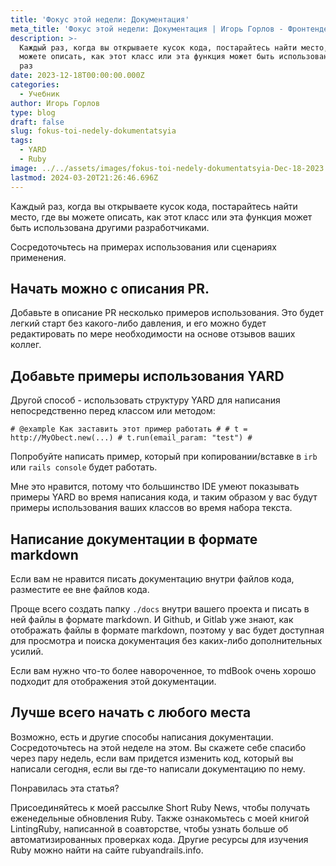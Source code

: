 ```yaml
---
title: 'Фокус этой недели: Документация'
meta_title: 'Фокус этой недели: Документация | Игорь Горлов - Фронтeндер'
description: >-
  Каждый раз, когда вы открываете кусок кода, постарайтесь найти место, где вы
  можете описать, как этот класс или эта функция может быть использована другими
  раз
date: 2023-12-18T00:00:00.000Z
categories:
  - Учебник
author: Игорь Горлов
type: blog
draft: false
slug: fokus-toi-nedely-dokumentatsyia
tags:
  - YARD
  - Ruby
image: ../../assets/images/fokus-toi-nedely-dokumentatsyia-Dec-18-2023.avif
lastmod: 2024-03-20T21:26:46.696Z
---
```


Каждый раз, когда вы открываете кусок кода, постарайтесь найти место, где вы можете описать, как этот класс или эта функция может быть использована другими разработчиками.

Сосредоточьтесь на примерах использования или сценариях применения.

## Начать можно с описания PR.

Добавьте в описание PR несколько примеров использования. Это будет легкий старт без какого-либо давления, и его можно будет редактировать по мере необходимости на основе отзывов ваших коллег.

## Добавьте примеры использования YARD

Другой способ - использовать структуру YARD для написания непосредственно перед классом или методом:

`# @example Как заставить этот пример работать # # t = http://MyObect.new(...) # t.run(email_param: "test") #`

Попробуйте написать пример, который при копировании/вставке в `irb` или `rails console` будет работать.

Мне это нравится, потому что большинство IDE умеют показывать примеры YARD во время написания кода, и таким образом у вас будут примеры использования ваших классов во время набора текста.

## Написание документации в формате markdown

Если вам не нравится писать документацию внутри файлов кода, разместите ее вне файлов кода.

Проще всего создать папку `./docs` внутри вашего проекта и писать в ней файлы в формате markdown. И Github, и Gitlab уже знают, как отображать файлы в формате markdown, поэтому у вас будет доступная для просмотра и поиска документация без каких-либо дополнительных усилий.

Если вам нужно что-то более навороченное, то mdBook очень хорошо подходит для отображения этой документации.

## Лучше всего начать с любого места

Возможно, есть и другие способы написания документации. Сосредоточьтесь на этой неделе на этом. Вы скажете себе спасибо через пару недель, если вам придется изменить код, который вы написали сегодня, если вы где-то написали документацию по нему.

Понравилась эта статья?

Присоединяйтесь к моей рассылке Short Ruby News, чтобы получать еженедельные обновления Ruby. Также ознакомьтесь с моей книгой LintingRuby, написанной в соавторстве, чтобы узнать больше об автоматизированных проверках кода. Другие ресурсы для изучения Ruby можно найти на сайте rubyandrails.info.
